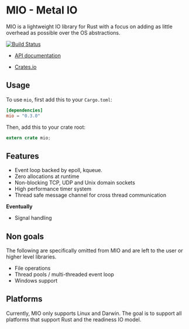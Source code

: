 # MIO - Metal IO

MIO is a lightweight IO library for Rust with a focus on adding as
little overhead as possible over the OS abstractions.

[![Build Status](https://travis-ci.org/carllerche/mio.svg?branch=master)](https://travis-ci.org/carllerche/mio)

- [API documentation](http://carllerche.github.io/mio/mio/index.html)

- [Crates.io](http://crates.io/crates/mio)

## Usage

To use `mio`, first add this to your `Cargo.toml`:

```toml
[dependencies]
mio = "0.3.0"
```

Then, add this to your crate root:

```rust
extern crate mio;
```

## Features

* Event loop backed by epoll, kqueue.
* Zero allocations at runtime
* Non-blocking TCP, UDP and Unix domain sockets
* High performance timer system
* Thread safe message channel for cross thread communication

__Eventually__

* Signal handling

## Non goals

The following are specifically omitted from MIO and are left to the user
or higher level libraries.

* File operations
* Thread pools / multi-threaded event loop
* Windows support

## Platforms

Currently, MIO only supports Linux and Darwin. The goal is to support
all platforms that support Rust and the readiness IO model.
